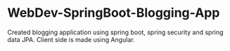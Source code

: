 # WebDev-SpringBoot-Blogging-App
Created blogging application using spring boot, spring security and spring data JPA. Client side is made using Angular.
